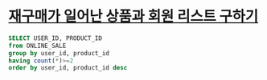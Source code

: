 # [재구매가 일어난 상품과 회원 리스트 구하기](https://school.programmers.co.kr/learn/courses/30/lessons/131536)
~~~SQL
SELECT USER_ID, PRODUCT_ID
from ONLINE_SALE
group by user_id, product_id
having count(*)>=2
order by user_id, product_id desc
~~~
